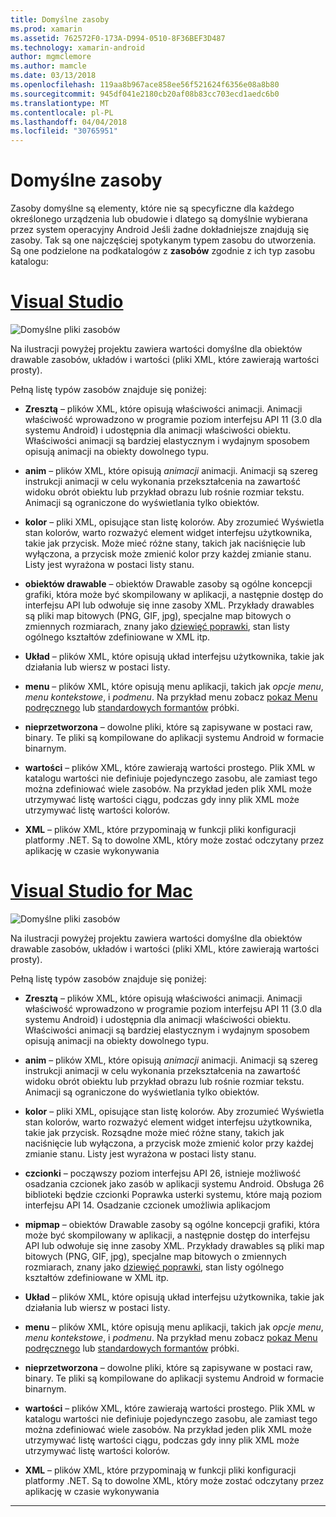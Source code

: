 ```yaml
---
title: Domyślne zasoby
ms.prod: xamarin
ms.assetid: 762572F0-173A-D994-0510-8F36BEF3D487
ms.technology: xamarin-android
author: mgmclemore
ms.author: mamcle
ms.date: 03/13/2018
ms.openlocfilehash: 119aa8b967ace858ee56f521624f6356e08a8b80
ms.sourcegitcommit: 945df041e2180cb20af08b83cc703ecd1aedc6b0
ms.translationtype: MT
ms.contentlocale: pl-PL
ms.lasthandoff: 04/04/2018
ms.locfileid: "30765951"
---
```

# <a name="default-resources"></a>Domyślne zasoby

Zasoby domyślne są elementy, które nie są specyficzne dla każdego określonego urządzenia lub obudowie i dlatego są domyślnie wybierana przez system operacyjny Android Jeśli żadne dokładniejsze znajdują się zasoby. Tak są one najczęściej spotykanym typem zasobu do utworzenia. Są one podzielone na podkatalogów z **zasobów** zgodnie z ich typ zasobu katalogu:

# <a name="visual-studiotabvswin"></a>[Visual Studio](#tab/vswin)

![Domyślne pliki zasobów](default-resources-images/01-resource-files-vs.png)

Na ilustracji powyżej projektu zawiera wartości domyślne dla obiektów drawable zasobów, układów i wartości (pliki XML, które zawierają wartości prosty).

Pełną listę typów zasobów znajduje się poniżej:

-  **Zresztą** &ndash; plików XML, które opisują właściwości animacji.
   Animacji właściwość wprowadzono w programie poziom interfejsu API 11 (3.0 dla systemu Android) i udostępnia dla animacji właściwości obiektu. Właściwości animacji są bardziej elastycznym i wydajnym sposobem opisują animacji na obiekty dowolnego typu.

-  **anim** &ndash; plików XML, które opisują *animacji* animacji. Animacji są szereg instrukcji animacji w celu wykonania przekształcenia na zawartość widoku obrót obiektu lub przykład obrazu lub rośnie rozmiar tekstu. Animacji są ograniczone do wyświetlania tylko obiektów.

-  **kolor** &ndash; pliki XML, opisujące stan listę kolorów. Aby zrozumieć Wyświetla stan kolorów, warto rozważyć element widget interfejsu użytkownika, takie jak przycisk.
   Może mieć różne stany, takich jak naciśnięcie lub wyłączona, a przycisk może zmienić kolor przy każdej zmianie stanu. Listy jest wyrażona w postaci listy stanu.

-  **obiektów drawable** &ndash; obiektów Drawable zasoby są ogólne koncepcji grafiki, która może być skompilowany w aplikacji, a następnie dostęp do interfejsu API lub odwołuje się inne zasoby XML.
   Przykłady drawables są pliki map bitowych (PNG, GIF, jpg), specjalne map bitowych o zmiennych rozmiarach, znany jako [dziewięć poprawki](https://developer.android.com/guide/topics/graphics/2d-graphics.html#nine-patch), stan listy ogólnego kształtów zdefiniowane w XML itp.
 
-  **Układ** &ndash; plików XML, które opisują układ interfejsu użytkownika, takie jak działania lub wiersz w postaci listy.

-  **menu** &ndash; plików XML, które opisują menu aplikacji, takich jak *opcje menu*, *menu kontekstowe*, i *podmenu*. Na przykład menu zobacz [pokaz Menu podręcznego](https://developer.xamarin.com/samples/monodroid/PopupMenuDemo/) lub [standardowych formantów](https://developer.xamarin.com/samples/mobile/StandardControls/) próbki.

-  **nieprzetworzona** &ndash; dowolne pliki, które są zapisywane w postaci raw, binary. Te pliki są kompilowane do aplikacji systemu Android w formacie binarnym.

-  **wartości** &ndash; plików XML, które zawierają wartości prostego. Plik XML w katalogu wartości nie definiuje pojedynczego zasobu, ale zamiast tego można zdefiniować wiele zasobów. Na przykład jeden plik XML może utrzymywać listę wartości ciągu, podczas gdy inny plik XML może utrzymywać listę wartości kolorów.

-  **XML** &ndash; plików XML, które przypominają w funkcji pliki konfiguracji platformy .NET. Są to dowolne XML, który może zostać odczytany przez aplikację w czasie wykonywania


# <a name="visual-studio-for-mactabvsmac"></a>[Visual Studio for Mac](#tab/vsmac)

![Domyślne pliki zasobów](default-resources-images/01-resource-files-xs.png)

Na ilustracji powyżej projektu zawiera wartości domyślne dla obiektów drawable zasobów, układów i wartości (pliki XML, które zawierają wartości prosty).

Pełną listę typów zasobów znajduje się poniżej:

-  **Zresztą** &ndash; plików XML, które opisują właściwości animacji.
   Animacji właściwość wprowadzono w programie poziom interfejsu API 11 (3.0 dla systemu Android) i udostępnia dla animacji właściwości obiektu. Właściwości animacji są bardziej elastycznym i wydajnym sposobem opisują animacji na obiekty dowolnego typu.

-  **anim** &ndash; plików XML, które opisują *animacji* animacji. Animacji są szereg instrukcji animacji w celu wykonania przekształcenia na zawartość widoku obrót obiektu lub przykład obrazu lub rośnie rozmiar tekstu. Animacji są ograniczone do wyświetlania tylko obiektów.

-  **kolor** &ndash; pliki XML, opisujące stan listę kolorów. Aby zrozumieć Wyświetla stan kolorów, warto rozważyć element widget interfejsu użytkownika, takie jak przycisk.
   Rozsądne może mieć różne stany, takich jak naciśnięcie lub wyłączona, a przycisk może zmienić kolor przy każdej zmianie stanu. Listy jest wyrażona w postaci listy stanu.

-  **czcionki** &ndash; począwszy poziom interfejsu API 26, istnieje możliwość osadzania czcionek jako zasób w aplikacji systemu Android. Obsługa 26 biblioteki będzie czcionki Poprawka usterki systemu, które mają poziom interfejsu API 14. Osadzanie czcionek umożliwia aplikacjom

-  **mipmap** &ndash; obiektów Drawable zasoby są ogólne koncepcji grafiki, która może być skompilowany w aplikacji, a następnie dostęp do interfejsu API lub odwołuje się inne zasoby XML.
   Przykłady drawables są pliki map bitowych (PNG, GIF, jpg), specjalne map bitowych o zmiennych rozmiarach, znany jako [dziewięć poprawki](https://developer.android.com/guide/topics/graphics/2d-graphics.html#nine-patch), stan listy ogólnego kształtów zdefiniowane w XML itp.

-  **Układ** &ndash; plików XML, które opisują układ interfejsu użytkownika, takie jak działania lub wiersz w postaci listy.

-  **menu** &ndash; plików XML, które opisują menu aplikacji, takich jak *opcje menu*, *menu kontekstowe*, i *podmenu*. Na przykład menu zobacz [pokaz Menu podręcznego](https://developer.xamarin.com/samples/monodroid/PopupMenuDemo/) lub [standardowych formantów](https://developer.xamarin.com/samples/mobile/StandardControls/) próbki.

-  **nieprzetworzona** &ndash; dowolne pliki, które są zapisywane w postaci raw, binary. Te pliki są kompilowane do aplikacji systemu Android w formacie binarnym.

-  **wartości** &ndash; plików XML, które zawierają wartości prostego. Plik XML w katalogu wartości nie definiuje pojedynczego zasobu, ale zamiast tego można zdefiniować wiele zasobów. Na przykład jeden plik XML może utrzymywać listę wartości ciągu, podczas gdy inny plik XML może utrzymywać listę wartości kolorów.

-  **XML** &ndash; plików XML, które przypominają w funkcji pliki konfiguracji platformy .NET. Są to dowolne XML, który może zostać odczytany przez aplikację w czasie wykonywania

-----
